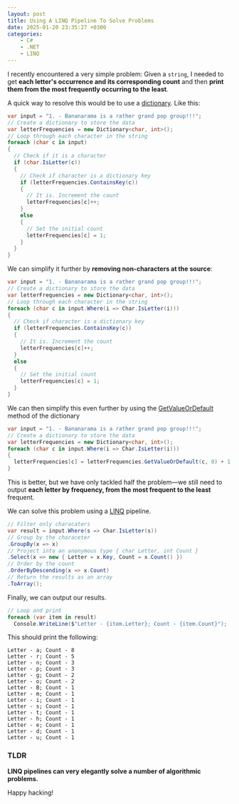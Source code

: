 ```yaml
---
layout: post
title: Using A LINQ Pipeline To Solve Problems
date: 2025-01-20 23:35:27 +0300
categories:
    - C#
    - .NET
    - LINQ
---
```


I recently encountered a very simple problem: Given a `string`, I needed to get **each letter's occurrence and its corresponding count** and then **print them from the most frequently occurring to the least**.

A quick way to resolve this would be to use a [dictionary](https://learn.microsoft.com/en-us/dotnet/api/system.collections.generic.dictionary-2?view=net-9.0). Like this:

```c#
var input = "1. - Bananarama is a rather grand pop group!!!";
// Create a dictionary to store the data
var letterFrequencies = new Dictionary<char, int>();
// Loop through each character in the string
foreach (char c in input)
{
  // Check if it is a character
  if (char.IsLetter(c))
  {
    // Check if character is a dictionary key
    if (letterFrequencies.ContainsKey(c))
    {
      // It is. Increment the count
      letterFrequencies[c]++;
    }
    else
    {
      // Set the initial count
      letterFrequencies[c] = 1;
    }
  }
}

```

We can simplify it further by **removing non-characters at the source**:

```c#
var input = "1. - Bananarama is a rather grand pop group!!!";
// Create a dictionary to store the data
var letterFrequencies = new Dictionary<char, int>();
// Loop through each character in the string
foreach (char c in input.Where(i => Char.IsLetter(i)))
{
  // Check if character is a dictionary key
  if (letterFrequencies.ContainsKey(c))
  {
    // It is. Increment the count
    letterFrequencies[c]++;
  }
  else
  {
    // Set the initial count
    letterFrequencies[c] = 1;
  }
}
```

We can then simplify this even further by using the [GetValueOrDefault]() method of the dictionary

```c#
var input = "1. - Bananarama is a rather grand pop group!!!";
// Create a dictionary to store the data
var letterFrequencies = new Dictionary<char, int>();
foreach (char c in input.Where(i => Char.IsLetter(i)))
{
  letterFrequencies[c] = letterFrequencies.GetValueOrDefault(c, 0) + 1;
}
```

This is better, but we have only tackled half the problem—we still need to output **each letter by frequency, from the most frequent to the least** frequent.

We can solve this problem using a [LINQ](https://learn.microsoft.com/en-us/dotnet/csharp/linq/) pipeline.

```c#
// Filter only characaters
var result = input.Where(s => Char.IsLetter(s))
// Group by the characeter
.GroupBy(x => x)
// Project into an anonymous type { char Letter, int Count }
.Select(x => new { Letter = x.Key, Count = x.Count() })
// Order by the count
.OrderByDescending(x => x.Count)
// Return the results as an array
.ToArray();
```

Finally, we can output our results.

```c#
// Loop and print
foreach (var item in result)
  Console.WriteLine($"Letter - {item.Letter}; Count - {item.Count}");
```

This should print the following:

```plaintext
Letter - a; Count - 8
Letter - r; Count - 5
Letter - n; Count - 3
Letter - p; Count - 3
Letter - g; Count - 2
Letter - o; Count - 2
Letter - B; Count - 1
Letter - m; Count - 1
Letter - i; Count - 1
Letter - s; Count - 1
Letter - t; Count - 1
Letter - h; Count - 1
Letter - e; Count - 1
Letter - d; Count - 1
Letter - u; Count - 1
```




### TLDR

**LINQ pipelines can very elegantly solve a number of algorithmic problems.**

Happy hacking!
